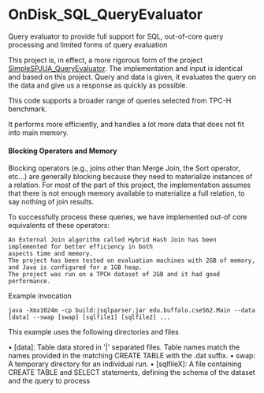 OnDisk_SQL_QueryEvaluator
=========================

Query evaluator to provide full support for SQL, out-of-core query processing and limited forms of query evaluation

This project is, in effect, a more rigorous form of the project [SimpleSPJUA_QueryEvaluator](https://github.com/vivekbhalla/SimpleSPJUA_QueryEvaluator).
The implementation and input is identical and based on this project.
Query and data is given, it evaluates the query on the data and give us a response as quickly as possible.

This code supports a broader range of queries selected from TPC-H benchmark.

It performs more efficiently, and handles a lot more data that does not fit into main memory.

#### Blocking Operators and Memory

Blocking operators (e.g., joins other than Merge Join, the Sort operator, etc...) are generally blocking because
they need to materialize instances of a relation. For most of the part of this project, the implementation assumes
that there is not enough memory available to materialize a full relation, to say nothing of join results.

To successfully process these queries, we have implemented out-of core equivalents of these operators:

    An External Join algorithm called Hybrid Hash Join has been implemented for better efficiency in both 
    aspects time and memory.
    The project has been tested on evaluation machines with 2GB of memory, and Java is configured for a 1GB heap.
    The project was run on a TPCH dataset of 2GB and it had good performance.

Example invocation

    java -Xmx1024m -cp build:jsqlparser.jar edu.buffalo.cse562.Main --data [data] --swap [swap] [sqlfile1] [sqlfile2] ... 

This example uses the following directories and files

  •	[data]: Table data stored in '|' separated files. Table names match the names provided in the matching CREATE TABLE with the .dat suffix.
  •	swap: A temporary directory for an individual run.
  • [sqlfileX]: A file containing CREATE TABLE and SELECT statements, defining the schema of the dataset and the query to process
